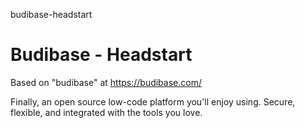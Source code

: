 budibase-headstart
# Budibase - Headstart

Based on "budibase" at https://budibase.com/

Finally, an open source low-code platform you'll enjoy using. Secure, flexible, and integrated with the tools you love.
